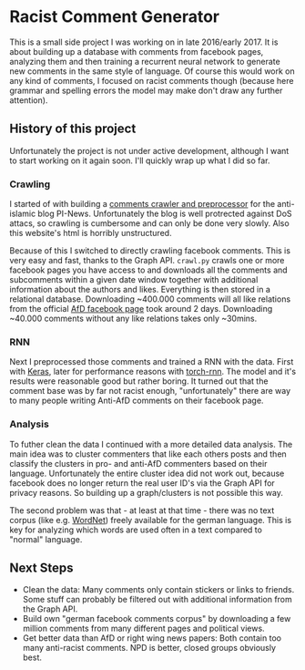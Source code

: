 # Racist Comment Generator

This is a small side project I was working on in late 2016/early 2017. It is about building up a database with comments from facebook pages, analyzing them and then training a recurrent neural network to generate new comments in the same style of language. Of course this would work on any kind of comments, I focused on racist comments though (because here grammar and spelling errors the model may make don't draw any further attention).

## History of this project
Unfortunately the project is not under active development, although I want to start working on it again soon. I'll quickly wrap up what I did so far.

### Crawling
I started of with building a [comments crawler and preprocessor](https://github.com/birnbaum/pi-news-preprocessor) for the anti-islamic blog PI-News. Unfortunately the blog is well protrected against DoS attacs, so crawling is cumbersome and can only be done very slowly. Also this website's html is horribly unstructured.

Because of this I switched to directly crawling facebook comments. This is very easy and fast, thanks to the Graph API. `crawl.py` crawls one or more facebook pages you have access to and downloads all the comments and subcomments within a given date window together with additional information about the authors and likes. Everything is then stored in a relational database. Downloading ~400.000 comments will all like relations from the official [AfD facebook page](https://www.facebook.com/alternativefuerde/) took around 2 days. Downloading ~40.000 comments without any like relations takes only ~30mins.

### RNN
Next I preprocessed those comments and trained a RNN with the data. First with [Keras](https://github.com/fchollet/keras), later for performance reasons with [torch-rnn](https://github.com/jcjohnson/torch-rnn). The model and it's results were reasonable good but rather boring. It turned out that the comment base was by far not racist enough, "unfortunately" there are way to many people writing Anti-AfD comments on their facebook page.

### Analysis
To futher clean the data I continued with a more detailed data analysis. The main idea was to cluster commenters that like each others posts and then classify the clusters in pro- and anti-AfD commenters based on their language. Unfortunately the entire cluster idea did not work out, because facebook does no longer return the real user ID's via the Graph API for privacy reasons. So building up a graph/clusters is not possible this way.

The second problem was that - at least at that time - there was no text corpus (like e.g. [WordNet](https://wordnet.princeton.edu/)) freely available for the german language. This is key for analyzing which words are used often in a text compared to "normal" language.

## Next Steps
- Clean the data: Many comments only contain stickers or links to friends. Some stuff can probably be filtered out with additional information from the Graph API.
- Build own "german facebook comments corpus" by downloading a few million comments from many different pages and political views.
- Get better data than AfD or right wing news papers: Both contain too many anti-racist comments. NPD is better, closed groups obviously best.
